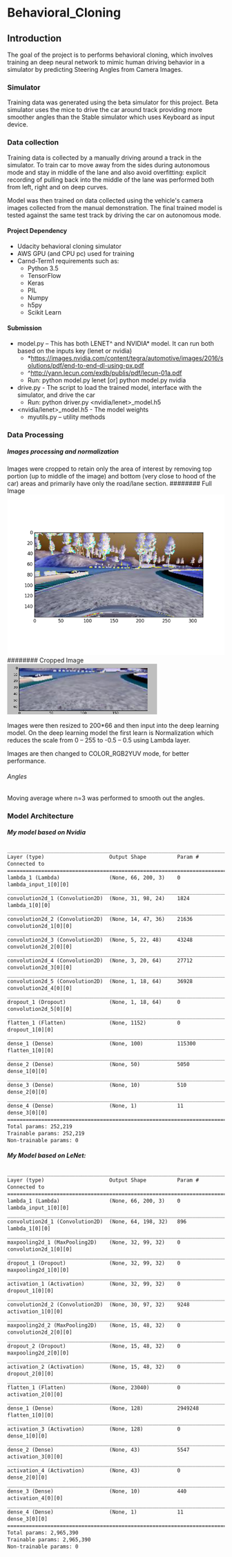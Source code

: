 # Behavioral_Cloning

## Introduction

The goal of the project is to performs behavioral cloning, which involves training an deep neural network to mimic human driving behavior in a simulator by predicting Steering Angles from Camera Images.

### Simulator
Training data was generated using the beta simulator for this project. Beta simulator uses the mice to drive the car around track providing more smoother angles than the Stable simulator which uses Keyboard as input device.

### Data collection
Training data is collected by a manually driving around a track in the simulator. To train car to move away from the sides during autonomous mode and stay in middle of the lane and also avoid overfitting: explicit recording of pulling back into the middle of the lane was performed both from left, right and on deep curves. 

Model was then trained on data collected using the vehicle's camera images collected from the manual demonstration. The final trained model is tested against the same test track by driving the car on autonomous mode. 

#### Project Dependency
*	Udacity behavioral cloning simulator
*	AWS GPU (and CPU pc) used for training 
*	Carnd-Term1 requirements such as:
    *	Python 3.5
    *	TensorFlow
    *	Keras
    *	PIL
    *	Numpy
    *	h5py
    *	Scikit Learn

#### Submission
* model.py – This has both LENET^ and NVIDIA* model. It can run both based on the inputs key (lenet or nvidia)
	* *https://images.nvidia.com/content/tegra/automotive/images/2016/solutions/pdf/end-to-end-dl-using-px.pdf
	* ^http://yann.lecun.com/exdb/publis/pdf/lecun-01a.pdf
	*	Run:  python model.py lenet  [or]  python model.py nvidia
*	drive.py - The script to load the trained model, interface with the simulator, and drive the car
	*	Run: python driver.py <nvidia/lenet>_model.h5
*	<nvidia/lenet>_model.h5 - The model weights
	*	myutils.py – utility methods

### Data Processing

##### Images processing and normalization

Images were cropped to retain only the area of interest by removing top portion (up to middle of the image) and bottom (very close to hood of the car) areas and primarily have only the road/lane section. 
######## Full Image
![alt text](images/full.png "Full Image Before Crop")
######## Cropped Image
![alt text](images/cropped.PNG "Image After Crop")

Images were then resized to 200*66 and then input into the deep learning model. On the deep learning model the first learn is Normalization which reduces the scale from 0 – 255 to -0.5 – 0.5 using Lambda layer.

Images are then changed to COLOR_RGB2YUV mode, for better performance.

###### Angles

Moving average where n=3 was performed to smooth out the angles.

### Model Architecture

##### My model based on Nvidia
```
____________________________________________________________________________________________________
Layer (type)                     Output Shape          Param #     Connected to
====================================================================================================
lambda_1 (Lambda)                (None, 66, 200, 3)    0           lambda_input_1[0][0]
____________________________________________________________________________________________________
convolution2d_1 (Convolution2D)  (None, 31, 98, 24)    1824        lambda_1[0][0]
____________________________________________________________________________________________________
convolution2d_2 (Convolution2D)  (None, 14, 47, 36)    21636       convolution2d_1[0][0]
____________________________________________________________________________________________________
convolution2d_3 (Convolution2D)  (None, 5, 22, 48)     43248       convolution2d_2[0][0]
____________________________________________________________________________________________________
convolution2d_4 (Convolution2D)  (None, 3, 20, 64)     27712       convolution2d_3[0][0]
____________________________________________________________________________________________________
convolution2d_5 (Convolution2D)  (None, 1, 18, 64)     36928       convolution2d_4[0][0]
____________________________________________________________________________________________________
dropout_1 (Dropout)              (None, 1, 18, 64)     0           convolution2d_5[0][0]
____________________________________________________________________________________________________
flatten_1 (Flatten)              (None, 1152)          0           dropout_1[0][0]
____________________________________________________________________________________________________
dense_1 (Dense)                  (None, 100)           115300      flatten_1[0][0]
____________________________________________________________________________________________________
dense_2 (Dense)                  (None, 50)            5050        dense_1[0][0]
____________________________________________________________________________________________________
dense_3 (Dense)                  (None, 10)            510         dense_2[0][0]
____________________________________________________________________________________________________
dense_4 (Dense)                  (None, 1)             11          dense_3[0][0]
====================================================================================================
Total params: 252,219
Trainable params: 252,219
Non-trainable params: 0
```
##### My Model based on LeNet:
```
____________________________________________________________________________________________________
Layer (type)                     Output Shape          Param #     Connected to
====================================================================================================
lambda_1 (Lambda)                (None, 66, 200, 3)    0           lambda_input_1[0][0]
____________________________________________________________________________________________________
convolution2d_1 (Convolution2D)  (None, 64, 198, 32)   896         lambda_1[0][0]
____________________________________________________________________________________________________
maxpooling2d_1 (MaxPooling2D)    (None, 32, 99, 32)    0           convolution2d_1[0][0]
____________________________________________________________________________________________________
dropout_1 (Dropout)              (None, 32, 99, 32)    0           maxpooling2d_1[0][0]
____________________________________________________________________________________________________
activation_1 (Activation)        (None, 32, 99, 32)    0           dropout_1[0][0]
____________________________________________________________________________________________________
convolution2d_2 (Convolution2D)  (None, 30, 97, 32)    9248        activation_1[0][0]
____________________________________________________________________________________________________
maxpooling2d_2 (MaxPooling2D)    (None, 15, 48, 32)    0           convolution2d_2[0][0]
____________________________________________________________________________________________________
dropout_2 (Dropout)              (None, 15, 48, 32)    0           maxpooling2d_2[0][0]
____________________________________________________________________________________________________
activation_2 (Activation)        (None, 15, 48, 32)    0           dropout_2[0][0]
____________________________________________________________________________________________________
flatten_1 (Flatten)              (None, 23040)         0           activation_2[0][0]
____________________________________________________________________________________________________
dense_1 (Dense)                  (None, 128)           2949248     flatten_1[0][0]
____________________________________________________________________________________________________
activation_3 (Activation)        (None, 128)           0           dense_1[0][0]
____________________________________________________________________________________________________
dense_2 (Dense)                  (None, 43)            5547        activation_3[0][0]
____________________________________________________________________________________________________
activation_4 (Activation)        (None, 43)            0           dense_2[0][0]
____________________________________________________________________________________________________
dense_3 (Dense)                  (None, 10)            440         activation_4[0][0]
____________________________________________________________________________________________________
dense_4 (Dense)                  (None, 1)             11          dense_3[0][0]
====================================================================================================
Total params: 2,965,390
Trainable params: 2,965,390
Non-trainable params: 0
```




